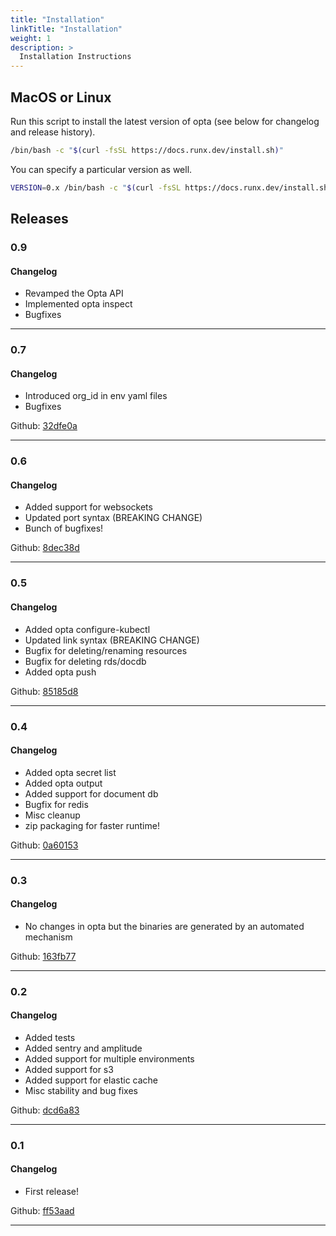 ```yaml
---
title: "Installation"
linkTitle: "Installation"
weight: 1
description: >
  Installation Instructions
---
```


## MacOS or Linux
Run this script to install the latest version of opta (see below for changelog
and release history).

```bash
/bin/bash -c "$(curl -fsSL https://docs.runx.dev/install.sh)"
```

You can specify a particular version as well.
```bash
VERSION=0.x /bin/bash -c "$(curl -fsSL https://docs.runx.dev/install.sh)"
```

## Releases

### 0.9

#### Changelog
- Revamped the Opta API
- Implemented opta inspect
- Bugfixes

***


### 0.7

#### Changelog
- Introduced org_id in env yaml files
- Bugfixes

Github: [32dfe0a](https://github.com/run-x/runxc/commit/32dfe0ae4cc0f61dc6ad34bed69932cf05af0538)

***

### 0.6

#### Changelog
- Added support for websockets
- Updated port syntax (BREAKING CHANGE)
- Bunch of bugfixes!

Github: [8dec38d](https://github.com/run-x/runxc/commit/8dec38d34d72eb82dd46e2f5f423b627e50d5729)
***

### 0.5

#### Changelog
- Added opta configure-kubectl
- Updated link syntax (BREAKING CHANGE)
- Bugfix for deleting/renaming resources
- Bugfix for deleting rds/docdb
- Added opta push

Github: [85185d8](https://github.com/run-x/runxc/commit/85185d87719e5f86219d47d35b5872d4a5dc237a)

***

###  0.4

#### Changelog
- Added opta secret list
- Added opta output
- Added support for document db
- Bugfix for redis
- Misc cleanup
- zip packaging for faster runtime!

Github: [0a60153](https://github.com/run-x/runxc/commit/0a60153da5d2756ccc3220ab346f8ba276357deb)
***

### 0.3

#### Changelog
- No changes in opta but the binaries are generated by an automated mechanism

Github: [163fb77](https://github.com/run-x/runxc/commit/163fb775ce31c1c45568ba3de1e04447e23da59c)

***

### 0.2

#### Changelog
- Added tests
- Added sentry and amplitude
- Added support for multiple environments
- Added support for s3
- Added support for elastic cache
- Misc stability and bug fixes

Github: [dcd6a83](https://github.com/run-x/runxc/commit/dcd6a83bd8737ad3f0b4a22455d94fc8dc4fbd86)

***

### 0.1

#### Changelog
- First release!

Github: [ff53aad](https://github.com/run-x/runxc/commit/ff53aad6a0a3b86cffb9e21b3112fd7b29b26e65)
***
